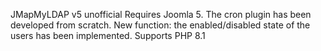 JMapMyLDAP v5 unofficial
Requires Joomla 5.
The cron plugin has been developed from scratch.
New function: the enabled/disabled state of the users has been implemented.
Supports PHP 8.1
